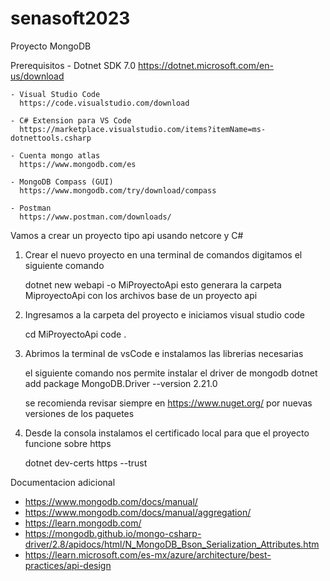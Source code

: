 # senasoft2023

Proyecto MongoDB

Prerequisitos
    - Dotnet SDK 7.0 
      https://dotnet.microsoft.com/en-us/download

    - Visual Studio Code
      https://code.visualstudio.com/download
    
    - C# Extension para VS Code
      https://marketplace.visualstudio.com/items?itemName=ms-dotnettools.csharp

    - Cuenta mongo atlas
      https://www.mongodb.com/es

    - MongoDB Compass (GUI)
      https://www.mongodb.com/try/download/compass

    - Postman
      https://www.postman.com/downloads/




Vamos a crear un proyecto tipo api usando netcore y C#

1. Crear el nuevo proyecto
   en una terminal de comandos digitamos el siguiente comando
   
   dotnet new webapi -o MiProyectoApi
   esto generara la carpeta MiproyectoApi con los archivos base de un proyecto api

2. Ingresamos a la carpeta del proyecto e iniciamos visual studio code
   
   cd MiProyectoApi
   code .


3. Abrimos la terminal de vsCode e instalamos las librerias necesarias

   el siguiente comando nos permite instalar el driver de mongodb
   dotnet add package MongoDB.Driver --version 2.21.0

   se recomienda revisar siempre en https://www.nuget.org/ por nuevas versiones de los paquetes


4. Desde la consola instalamos el certificado local para que el proyecto funcione sobre https
   
   dotnet dev-certs https --trust


Documentacion adicional

- https://www.mongodb.com/docs/manual/
- https://www.mongodb.com/docs/manual/aggregation/
- https://learn.mongodb.com/
- https://mongodb.github.io/mongo-csharp-driver/2.8/apidocs/html/N_MongoDB_Bson_Serialization_Attributes.htm
- https://learn.microsoft.com/es-mx/azure/architecture/best-practices/api-design